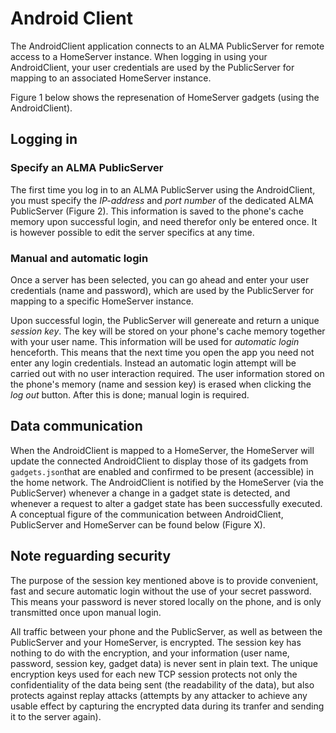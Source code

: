 # Android Client
The AndroidClient application connects to an ALMA PublicServer for remote access to a HomeServer instance. When logging in using your AndroidClient, your user credentials are used by the PublicServer for mapping to an associated HomeServer instance.


Figure 1 below shows the represenation of HomeServer gadgets (using the AndroidClient).

## Logging in
### Specify an ALMA PublicServer
The first time you log in to an ALMA PublicServer using the AndroidClient, you must specify the *IP-address* and *port number* of the dedicated ALMA PublicServer (Figure 2). This information is saved to the phone's cache memory upon successful login, and need therefor only be entered once. It is however possible to edit the server specifics at any time.

### Manual and automatic login
Once a server has been selected, you can go ahead and enter your user credentials (name and password), which are used by the PublicServer for mapping to a specific HomeServer instance. 

Upon successful login, the PublicServer will genereate and return a unique *session key*. The key will be stored on your phone's cache memory together with your user name. This information will be used for *automatic login* henceforth. This means that the next time you open the app you need not enter any login credentials. Instead an automatic login attempt will be carried out with no user interaction required. The user information stored on the phone's memory (name and session key) is erased when clicking the *log out* button. After this is done; manual login is required.

## Data communication
When the AndroidClient is mapped to a HomeServer, the HomeServer will update the connected AndroidClient to display those of its gadgets from ```gadgets.json```that are enabled and confirmed to be present (accessible) in the home network. The AndroidClient is notified by the HomeServer (via the PublicServer) whenever a change in a gadget state is detected, and whenever a request to alter a gadget state has been successfully executed. A conceptual figure of the communication between AndroidClient, PublicServer and HomeServer can be found below (Figure X).

## Note reguarding security
The purpose of the session key mentioned above is to provide convenient, fast and secure automatic login without the use of your secret password. This means your password is never stored locally on the phone, and is only transmitted once upon manual login.

All traffic between your phone and the PublicServer, as well as between the PublicServer and your HomeServer, is encrypted. The session key has nothing to do with the encryption, and your information (user name, password, session key, gadget data) is never sent in plain text. The unique encryption keys used for each new TCP session protects not only the confidentiality of the data being sent (the readability of the data), but also protects against replay attacks (attempts by any attacker to achieve any usable effect by capturing the encrypted data during its tranfer and sending it to the server again).

